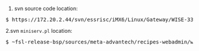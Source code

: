 1. svn source code location:
<pre>
$ https://172.20.2.44/svn/essrisc/iMX6/Linux/Gateway/WISE-3310/fsl-yocto-3.10.17_1.0.0/fsl-release-bsp
</pre>

2.svn `miniserv.pl` location:
<pre>
$ ~fsl-release-bsp/sources/meta-advantech/recipes-webadmin/webmin/webmin/restapi/miniserv.pl
</pre>
